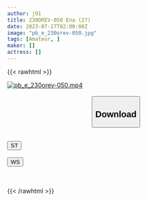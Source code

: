 ```yaml
---
author: j91
title: 230OREV-050 Ena (27)
date: 2023-07-27T02:00:00Z
image: "pb_e_230orev-050.jpg"
tags: [Amateur, ]
maker: []
actress: []
---
```



{{< rawhtml >}}

<div class="video" data-videoid="MYyxjwbgLxImxYp">
    <a href="javascript:;">
        <img src="https://my.j91.asia/posts/pb_e_230orev-050/pb_e_230orev-050.jpg" width="WIDTH" height="HEIGHT" alt="pb_e_230orev-050.mp4" loading="lazy">
    </a>
</div>

<script type="text/javascript" src="https://j91.asia/asset/on-demand-st.js"></script>

<br>
  <link rel="stylesheet" href="https://j91.asia/asset/bs5.css">
  
  <center>
  <button class="btn btn-primary" type="button" data-bs-toggle="collapse" data-bs-target=".multi-collapse" aria-expanded="false" aria-controls="multiCollapseExample1 multiCollapseExample2"><h2>Download</h2></button></center>
</p>
<div class="row">
  <div class="col">
    <div class="collapse multi-collapse" id="multiCollapseExample1">
      <div class="card card-body">
	      	      <br>
<div class="buttons">  
<a href="https://streamtape.to/v/MYyxjwbgLxImxYp"><button class="btn-hover color-3"><i class="fa fa-download"></i> ST</button></a></div>
    </div>
  </div>
</div>
  <div class="col">
    <div class="collapse multi-collapse" id="multiCollapseExample2">
      <div class="card card-body">
	      <br>
<div class="buttons">
    <a href="https://wolfstream.tv/2a27aza3wf1y.html"><button class="btn-hover color-9"><i class="fa fa-download"></i> WS</button></a></div>
<br><br>
      </div>
    </div>
  </div>
</div>

{{< /rawhtml >}}